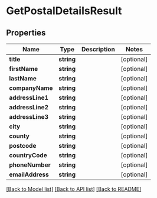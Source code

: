 # GetPostalDetailsResult

## Properties
Name | Type | Description | Notes
------------ | ------------- | ------------- | -------------
**title** | **string** |  | [optional] 
**firstName** | **string** |  | [optional] 
**lastName** | **string** |  | [optional] 
**companyName** | **string** |  | [optional] 
**addressLine1** | **string** |  | [optional] 
**addressLine2** | **string** |  | [optional] 
**addressLine3** | **string** |  | [optional] 
**city** | **string** |  | [optional] 
**county** | **string** |  | [optional] 
**postcode** | **string** |  | [optional] 
**countryCode** | **string** |  | [optional] 
**phoneNumber** | **string** |  | [optional] 
**emailAddress** | **string** |  | [optional] 

[[Back to Model list]](../README.md#documentation-for-models) [[Back to API list]](../README.md#documentation-for-api-endpoints) [[Back to README]](../README.md)

